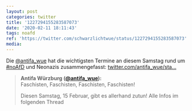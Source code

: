 ```yaml
---
layout: post
categories: twitter
title: '1227294155283587073'
date: '2020-02-11 18:11:43'
tags: noafd
ref: 'https://twitter.com/schwarzlichtwue/status/1227294155283587073'
media:
---
```

Die [@antifa_wue](https://twitter.com/antifa_wue) hat die wichtigsten Termine an diesem Samstag rund um [#noAfD](/t/noafd) und Neonazis zusammengefasst: [twitter.com/antifa_wue/sta…](https://twitter.com/antifa_wue/status/1227278683007619072) 
> <b>Antifa Würzburg ([@antifa_wue](https://twitter.com/antifa_wue)):</b>  
>Faschisten, Faschisten, Faschisten, Faschisten!  
>  
>  
>  
>Diesen Samstag, 15 Februar, gibt es allerhand zutun! Alle Infos im folgenden Thread   

